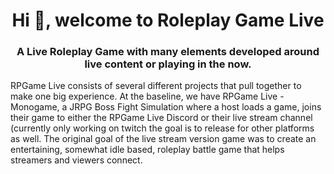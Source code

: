<h1 align="center">Hi 👋, welcome to Roleplay Game Live</h1>
<h3 align="center">A Live Roleplay Game with many elements developed around live content or playing in the now.</h3>

<p>RPGame Live consists of several different projects that pull together to make one big experience. At the baseline, we have RPGame Live - Monogame, a JRPG Boss Fight Simulation where a host loads a game, joins their game to either the RPGame Live Discord or their live stream channel (currently only working on twitch the goal is to release for other platforms as well. The original goal of the live stream version game was to create an entertaining, somewhat idle based, roleplay battle game that helps streamers and viewers connect. </p>
